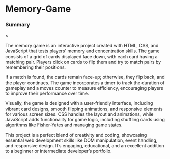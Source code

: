 <h1>
  Memory-Game
</h1>
<h3>
  Summary 
</h3>
><p>
  The memory game is an interactive project created with HTML, CSS, and JavaScript that tests players' memory and concentration skills. The game consists of a grid of cards displayed face down, with each card having a matching pair. Players click on cards to flip them and try to match pairs by remembering their positions.

If a match is found, the cards remain face-up; otherwise, they flip back, and the player continues. The game incorporates a timer to track the duration of gameplay and a moves counter to measure efficiency, encouraging players to improve their performance over time.

Visually, the game is designed with a user-friendly interface, including vibrant card designs, smooth flipping animations, and responsive elements for various screen sizes. CSS handles the layout and animations, while JavaScript adds functionality for game logic, including shuffling cards using algorithms like Fisher-Yates and managing game states.

This project is a perfect blend of creativity and coding, showcasing essential web development skills like DOM manipulation, event handling, and responsive design. It’s engaging, educational, and an excellent addition to a beginner or intermediate developer’s portfolio.
</p>
